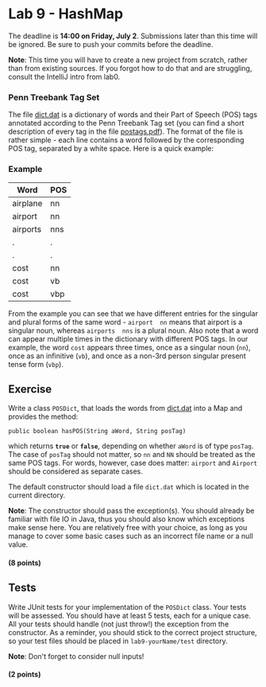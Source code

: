 # Lab 9 - HashMap
The deadline is **14:00 on Friday, July 2**. Submissions later than this time will be 
ignored. Be sure to push your commits before the deadline.

**Note**: This time you will have to create a new project from scratch, rather than from existing sources. If you forgot how to do that and are struggling, consult the IntelliJ intro from lab0.


### Penn Treebank Tag Set
The file <a href="dict.dat">dict.dat</a> is a dictionary of words and their 
Part of Speech (POS) tags annotated according to the Penn Treebank Tag set (you can find a short description of every tag in the file <a href="postags.pdf">postags.pdf</a>). The format of the file is rather simple - each line contains a word followed by the corresponding POS tag, separated by a white space. Here is a quick example:

### Example
|Word|POS|
|-|-|
|airplane | nn|
airport | nn|
|airports | nns|
|. | .|
|. | .|
|cost  |   nn|
|cost  |   vb|
|cost  |   vbp|


From the example you can see that we have different entries for the singular and plural forms of the same word - `airport  nn` means that airport is a singular noun, 
whereas `airports  nns` is a plural noun. Also note that a word can appear multiple times in the dictionary with different POS tags. In our example, the word `cost` appears three times, once as a singular noun (`nn`), once as an infinitive (`vb`), and once as a non-3rd person singular present tense form (`vbp`). 

## Exercise

Write a class `POSDict`, that loads the words from <a href="dict.dat">dict.dat</a> into a Map and 
provides the method: 

`public boolean hasPOS(String aWord, String posTag)` 

which returns 
<strong>`true`</strong> or <strong>`false`</strong>, depending on
whether `aWord` is of type `posTag`. The case of `posTag` should not matter, so `nn` and `NN` should be treated as the same POS tags. For words, however, case does matter: `airport` and `Airport` should be considered as separate cases.

The default constructor should load a file `dict.dat` which is located in the current directory.

**Note**: The constructor should pass the exception(s). You should already be familiar with file IO in Java, thus you should also know which exceptions make sense here. You are relatively free with your choice, as long as you manage to cover some basic cases such as an incorrect file name or a null value.

#### (8 points)

## Tests

Write JUnit tests for your implementation of the `POSDict` class. Your tests will be assessed. You should have at least 5 tests, each for a unique case. All your tests should
handle (not just throw!) the exception from the constructor. As a reminder, you should stick to the correct project structure, so your test files should be placed in <code>lab9-yourName/test</code> directory.

**Note**: Don't forget to consider null inputs!

#### (2 points)
